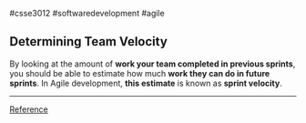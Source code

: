 #csse3012 #softwaredevelopment #agile

## Determining Team Velocity
By looking at the amount of **work your team completed in previous sprints**, you should be able to estimate how much **work they can do in future sprints**. In Agile development, **this estimate** is known as **sprint velocity**.
___
[Reference](https://www.lucidchart.com/blog/how-to-estimate-sprint-velocity#:~:text=Simply%20add%20up%20the%20total,by%20the%20number%20of%20sprints.&text=So%2C%20your%20average%20sprint%20velocity%20is%2096%20%C3%B7%203%20%3D%2032.)

